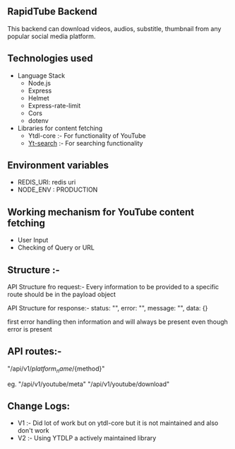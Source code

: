 ## RapidTube Backend

This backend can download videos, audios, substitle, thumbnail from any popular social media platform.

## Technologies used

- Language Stack
  - Node.js
  - Express
  - Helmet
  - Express-rate-limit
  - Cors
  - dotenv
- Libraries for content fetching
  - Ytdl-core :- For functionality of YouTube
  - [Yt-search](https://www.npmjs.com/package/yt-search) :- For searching functionality

## Environment variables

- REDIS_URI: redis uri
- NODE_ENV : PRODUCTION

## Working mechanism for YouTube content fetching

- User Input
- Checking of Query or URL

## Structure :-

API Structure fro request:-
Every information to be provided to a specific route should be in the payload object

API Structure for response:-
status: "",
error: "",
message: "",
data: {}

first error handling then information and will always be present even though error is present

## API routes:-

"/api/v1/${platform_name}/${method}"

eg. "/api/v1/youtube/meta"
"/api/v1/youtube/download"

## Change Logs:

- V1 :- Did lot of work but on ytdl-core but it is not maintained and also don't work
- V2 :- Using YTDLP a actively maintained library
